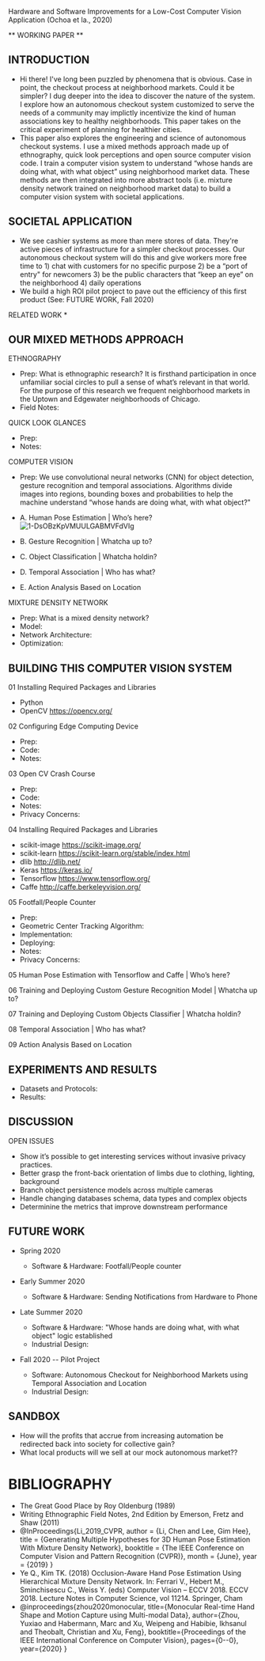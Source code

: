 Hardware and Software Improvements for a Low-Cost Computer Vision Application (Ochoa et la., 2020)

** WORKING PAPER **

## INTRODUCTION 
* Hi there!  I've long been puzzled by phenomena that is obvious.  Case in point, the checkout process at neighborhood markets.  Could it be simpler?  I dug deeper into the idea to discover the nature of the system.  I explore how an autonomous checkout system customized to serve the needs of a community may implictly incentivize the kind of human associations key to healthy neighborhoods.  This paper takes on the critical experiment of planning for healthier cities.  
* This paper also explores the engineering and science of autonomous checkout systems.  I use a mixed methods approach made up of ethnography, quick look perceptions and open source computer vision code.  I train a computer vision system to understand “whose hands are doing what, with what object” using neighborhood market data.  These methods are then integrated into more abstract tools (i.e.  mixture density network trained on neighborhood market data) to build a computer vision system with societal applications.

## SOCIETAL APPLICATION
* We see cashier systems as more than mere stores of data. They're active pieces of infrastructure for a simpler checkout processes.  Our autonomous checkout system will do this and give workers more free time to 1) chat with customers for no specific purpose 2) be a “port of entry" for newcomers 3) be the public characters that “keep an eye” on the neighborhood 4) daily operations
* We build a high ROI pilot project to pave out the efficiency of this first product (See: FUTURE WORK, Fall 2020)
 
RELATED WORK
*

## OUR MIXED METHODS APPROACH 
ETHNOGRAPHY
* Prep:  What is ethnographic research?  It is firsthand participation in once unfamiliar social circles to pull a sense of what’s relevant in that world.  For the purpose of this research we frequent neighborhood markets in the Uptown and Edgewater neighborhoods of Chicago.   
* Field Notes: 

QUICK LOOK GLANCES
* Prep:  
* Notes:

COMPUTER VISION 
* Prep:  We use convolutional neural networks (CNN) for object detection, gesture recognition and temporal associations. Algorithms divide images into regions, bounding boxes and probabilities to help the machine understand “whose hands are doing what, with what object?"

* A. Human Pose Estimation | Who’s here? ![1-DsOBzKpVMUULGABMVFdVIg](https://user-images.githubusercontent.com/40745550/82762582-6febd280-9dc7-11ea-90ea-0671e1bf3744.jpeg)
* B. Gesture Recognition | Whatcha up to?
* C. Object Classification | Whatcha holdin?
* D. Temporal Association | Who has what?
* E. Action Analysis Based on Location

MIXTURE DENSITY NETWORK
* Prep:  What is a mixed density network?
* Model:
* Network Architecture:
* Optimization:

## BUILDING THIS COMPUTER VISION SYSTEM 
01 Installing Required Packages and Libraries 
* Python
* OpenCV https://opencv.org/
 
02 Configuring Edge Computing Device
* Prep:
* Code:
* Notes:

03 Open CV Crash Course
* Prep:
* Code:
* Notes:
* Privacy Concerns:

04 Installing Required Packages and Libraries
* scikit-image https://scikit-image.org/
* scikit-learn https://scikit-learn.org/stable/index.html
* dlib http://dlib.net/
* Keras https://keras.io/
* Tensorflow https://www.tensorflow.org/
* Caffe http://caffe.berkeleyvision.org/

05 Footfall/People Counter
* Prep:
* Geometric Center Tracking Algorithm:
* Implementation:
* Deploying:
* Notes:
* Privacy Concerns:

05 Human Pose Estimation with Tensorflow and Caffe | Who’s here?

06 Training and Deploying Custom Gesture Recognition Model | Whatcha up to?

07 Training and Deploying Custom Objects Classifier | Whatcha holdin?

08 Temporal Association | Who has what?

09 Action Analysis Based on Location 

## EXPERIMENTS AND RESULTS
* Datasets and Protocols:
* Results: 

## DISCUSSION
OPEN ISSUES
* Show it’s possible to get interesting services without invasive privacy practices.  
* Better grasp the front-back orientation of limbs due to clothing, lighting, background
* Branch object persistence models across multiple cameras
* Handle changing databases schema, data types and complex objects
* Determinine the metrics that improve downstream performance

## FUTURE WORK
* Spring 2020 
   * Software & Hardware:  Footfall/People counter 
* Early Summer 2020
   * Software & Hardware:  Sending Notifications from Hardware to Phone
* Late Summer 2020 
   * Software & Hardware:  "Whose hands are doing what, with what object" logic established
   * Industrial Design:
   
* Fall 2020 -- Pilot Project
   * Software:  Autonomous Checkout for Neighborhood Markets using Temporal Association and Location
   * Industrial Design:

## SANDBOX
* How will the profits that accrue from increasing automation be redirected back into society for collective gain?
* What local products will we sell at our mock autonomous market??

# BIBLIOGRAPHY
* The Great Good Place by Roy Oldenburg (1989)
* Writing Ethnographic Field Notes, 2nd Edition by Emerson, Fretz and Shaw (2011)
* @InProceedings{Li_2019_CVPR, author = {Li, Chen and Lee, Gim Hee}, title = {Generating Multiple Hypotheses for 3D Human Pose Estimation With Mixture Density Network}, booktitle = {The IEEE Conference on Computer Vision and Pattern Recognition (CVPR)}, month = {June}, year = {2019} } 
* Ye Q., Kim TK. (2018) Occlusion-Aware Hand Pose Estimation Using Hierarchical Mixture Density Network. In: Ferrari V., Hebert M., Sminchisescu C., Weiss Y. (eds) Computer Vision – ECCV 2018. ECCV 2018. Lecture Notes in Computer Science, vol 11214. Springer, Cham
* @inproceedings{zhou2020monocular, title={Monocular Real-time Hand Shape and Motion Capture using Multi-modal Data}, author={Zhou, Yuxiao and Habermann, Marc and Xu, Weipeng and Habibie, Ikhsanul and Theobalt, Christian and Xu, Feng}, booktitle={Proceedings of the IEEE International Conference on Computer Vision}, pages={0--0}, year={2020} } 
